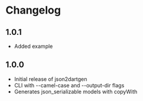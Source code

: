 # Changelog

## 1.0.1

- Added example

## 1.0.0

- Initial release of json2dartgen
- CLI with --camel-case and --output-dir flags
- Generates json_serializable models with copyWith
